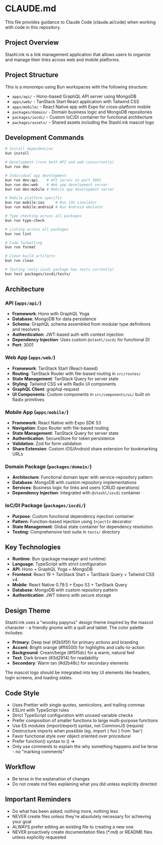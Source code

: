 # CLAUDE.md

This file provides guidance to Claude Code (claude.ai/code) when working with code in this repository.

## Project Overview

Stashl.ink is a link management application that allows users to organize and manage their links across web and mobile platforms.

## Project Structure

This is a monorepo using Bun workspaces with the following structure:

- `apps/api/` - Hono-based GraphQL API server using MongoDB
- `apps/web/` - TanStack Start React application with Tailwind CSS
- `apps/mobile/` - React Native app with Expo for cross-platform mobile
- `packages/domain/` - Domain business logic and MongoDB repositories
- `packages/iocdi/` - Custom IoC/DI container for functional architecture
- `packages/assets/` - Shared assets including the Stashl.ink mascot logo

## Development Commands

```bash
# Install dependencies
bun install

# Development (runs both API and web concurrently)
bun run dev

# Individual app development
bun run dev:api    # API server on port 3001
bun run dev:web    # Web app development server
bun run dev:mobile # Mobile app development server

# Mobile platform specific
bun run mobile:ios     # Run iOS simulator
bun run mobile:android # Run Android emulator

# Type checking across all packages
bun run type-check

# Linting across all packages
bun run lint

# Code formatting
bun run format

# Clean build artifacts
bun run clean

# Testing (only iocdi package has tests currently)
bun test packages/iocdi/tests/
```

## Architecture

### API (`apps/api/`)

- **Framework**: Hono with GraphQL Yoga
- **Database**: MongoDB for data persistence
- **Schema**: GraphQL schema assembled from modular type definitions and resolvers
- **Authentication**: JWT-based auth with context injection
- **Dependency Injection**: Uses custom `@stashl/iocdi` for functional DI
- **Port**: 3001

### Web App (`apps/web/`)

- **Framework**: TanStack Start (React-based)
- **Routing**: TanStack Router with file-based routing in `src/routes/`
- **State Management**: TanStack Query for server state
- **Styling**: Tailwind CSS v4 with Radix UI components
- **GraphQL Client**: graphql-request
- **UI Components**: Custom components in `src/components/ui/` built on Radix primitives

### Mobile App (`apps/mobile/`)

- **Framework**: React Native with Expo SDK 53
- **Navigation**: Expo Router with file-based routing
- **State Management**: TanStack Query for server state
- **Authentication**: SecureStore for token persistence
- **Validation**: Zod for form validation
- **Share Extension**: Custom iOS/Android share extension for bookmarking URLs

### Domain Package (`packages/domain/`)

- **Architecture**: Functional domain layer with service-repository pattern
- **Database**: MongoDB with custom repository implementations
- **Services**: Business logic for links and users (CRUD operations)
- **Dependency Injection**: Integrated with `@stashl/iocdi` container

### IoC/DI Package (`packages/iocdi/`)

- **Purpose**: Custom functional dependency injection container
- **Pattern**: Function-based injection using `InjectIn` decorator
- **State Management**: Global state container for dependency resolution
- **Testing**: Comprehensive test suite in `tests/` directory

## Key Technologies

- **Runtime**: Bun (package manager and runtime)
- **Language**: TypeScript with strict configuration
- **API**: Hono + GraphQL Yoga + MongoDB
- **Frontend**: React 19 + TanStack Start + TanStack Query + Tailwind CSS v4
- **Mobile**: React Native 0.79.5 + Expo 53 + TanStack Query
- **Database**: MongoDB with custom repository pattern
- **Authentication**: JWT tokens with secure storage

## Design Theme

Stashl.ink uses a "woodsy papyrus" design theme inspired by the mascot character - a friendly gnome with a quill and tablet. The color palette includes:
- **Primary**: Deep teal (#2b5f5f) for primary actions and branding
- **Accent**: Bright orange (#ff4500) for highlights and calls-to-action  
- **Background**: Cream/beige (#f5f5dc) for a warm, natural feel
- **Text**: Dark brown (#3d2914) for readability
- **Secondary**: Warm tan (#d2b48c) for secondary elements

The mascot logo should be integrated into key UI elements like headers, login screens, and loading states.

## Code Style

- Uses Prettier with single quotes, semicolons, and trailing commas
- ESLint with TypeScript rules
- Strict TypeScript configuration with unused variable checks
- Prefer composition of smaller functions to large multi-purpose functions
- Use ES modules (import/export) syntax, not CommonJS (require)
- Destructure imports when possible (eg. import { foo } from 'bar')
- Favor functional style over object oriented over procedural
- Prefer function() syntax to () =>
- Only use comments to explain the why something happens and be terse - no "marking comments"

## Workflow

<!-- - Always run `bun run type-check` after any changeset and ensure there are no type errors
- Always run `bun test packages/iocdi/tests/` after changes to the iocdi package -->

- Be terse in the explanation of changes
- Do not create md files explaining what you did unless explicitly directed

## Important Reminders

- Do what has been asked; nothing more, nothing less
- NEVER create files unless they're absolutely necessary for achieving your goal
- ALWAYS prefer editing an existing file to creating a new one
- NEVER proactively create documentation files (\*.md) or README files unless explicitly requested

